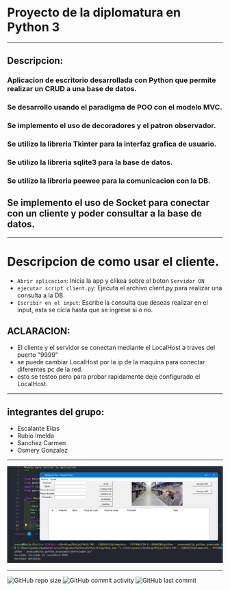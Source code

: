 # Proyecto de la diplomatura en Python 3
----
## Descripcion:
### Aplicacion de escritorio desarrollada con Python que permite realizar un CRUD a una base de datos. 
### Se desarrollo usando el paradigma de POO con el modelo MVC.
### Se implemento el uso de decoradores y  el patron observador.
### Se utilizo la libreria Tkinter para la interfaz grafica de usuario.
### Se utilizo la libreria sqlite3 para la base de datos.
### Se utilizo la libreria peewee para la comunicacion con la DB.
## Se implemento el uso de Socket para conectar con un cliente y poder consultar a la base de datos. 
----
# Descripcion de como usar el cliente.

- `Abrir aplicacion`: Inicia la app y clikea sobre el boton `Servidor ON`
- `ejecutar script client.py`: Ejecuta el archivo client.py para realizar una consulta a la DB.
- `Escribir en el input`: Escribe la consulta que deseas realizar en el input, esta se cicla hasta que se ingrese si o no.

## ACLARACION:

- El cliente y el servidor se conectan mediante el LocalHost a traves del puerto "9999"
- se puede cambiar LocalHost por la ip de la maquina para conectar diferentes pc de la red.
- esto se testeo pero para probar rapidamente deje configurado el LocalHost.

----


## integrantes del grupo:

- Escalante Elias
- Rubio Imelda
- Sanchez Carmen
- Osmery Gonzalez
----

![Captura](https://github.com/eliasescalante/AppPossMateriales_v1/blob/main/img/capture.png)

----

![GitHub repo size](https://img.shields.io/github/repo-size/eliasescalante/AppPossMateriales_v1
)
![GitHub commit activity](https://img.shields.io/github/commit-activity/m/eliasescalante/AppPossMateriales_v1
)
![GitHub last commit](https://img.shields.io/github/last-commit/eliasescalante/AppPossMateriales_v1
)
